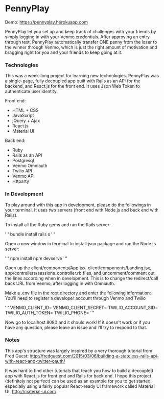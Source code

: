 # PennyPlay

Demo: https://pennyplay.herokuapp.com

PennyPlay let you set up and keep track of challenges with your friends by simply logging in with your Venmo credentials. After approving an entry through text, PennyPlay automatically transfer ONE penny from the loser to the winner through Venmo, which is just the right amount of motivation and bragging right for you and your friends to keep going at it. 

### Technologies
This was a week-long project for learning new technologies. PennyPlay was a single-page, fully decoupled app built with Rails as an API for the backend, and React.js for the front end. It uses Json Web Token to authenticate user identity.

Front end:
- HTML + CSS
- JavaScript
- jQuery + Ajax
- React.js
- Material UI

Back end:
- Ruby
- Rails as an API
- Postgresql
- Venmo Omniauth
- Twilio API
- Venmo API
- Httparty

### In Development
To play around with this app in development, please do the followings in your terminal. It uses two servers (front end with Node.js and back end with Rails).

To install all the Ruby gems and run the Rails server:

'''
bundle install
rails s
'''

Open a new window in terminal to install json package and run the Node.js server:

'''
npm install
npm devserve
'''

Open up the client/components/App.jsx, client/components/Landing.jsx, app/controllers/sessions_controller.rb files, and uncomment/comment out the lines according when in development. This is to change the redirect/call back URL from Venmo, after logging in with Omniauth.

Make a .env file in the root directory and enter the following information:
You'll need to register a developer account through Venmo and Twilio

'''
VENMO_CLIENT_ID=
VENMO_CLIENT_SECRET=
TWILIO_ACCOUNT_SID=
TWILIO_AUTH_TOKEN=
TWILIO_PHONE=
'''

Now go to localhost:8080 and it should work! If it doesn't work or if you have any question, please leave an issue and I'll try to respond to that.

### Notes
This app's structure was largely inspired by a very thorough tutorial from Fred Guest: http://fredguest.com/2015/03/06/building-a-stateless-rails-api-with-react-and-twitter-oauth/

It was hard to find other tutorials that teach you how to build a decoupled app with React.js for front end and Rails for back end. I hope this project (definitely not perfect) can be used as an example for you to get started, especially using a fairly popular React-ready UI framework called Material UI: http://material-ui.com

